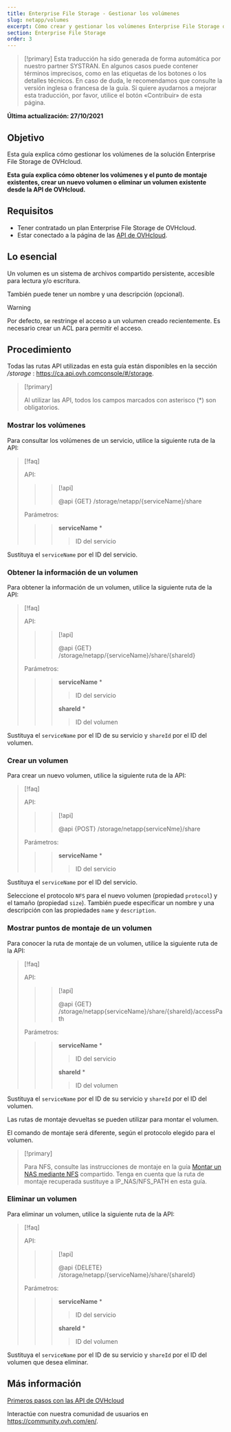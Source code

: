 ```yaml
---
title: Enterprise File Storage - Gestionar los volúmenes
slug: netapp/volumes
excerpt: Cómo crear y gestionar los volúmenes Enterprise File Storage de OVHcloud utilizando las API de OVHcloud
section: Enterprise File Storage
order: 3
---
```


> [!primary]
> Esta traducción ha sido generada de forma automática por nuestro partner SYSTRAN. En algunos casos puede contener términos imprecisos, como en las etiquetas de los botones o los detalles técnicos. En caso de duda, le recomendamos que consulte la versión inglesa o francesa de la guía. Si quiere ayudarnos a mejorar esta traducción, por favor, utilice el botón «Contribuir» de esta página.
>

**Última actualización: 27/10/2021**

## Objetivo

Esta guía explica cómo gestionar los volúmenes de la solución Enterprise File Storage de OVHcloud.

**Esta guía explica cómo obtener los volúmenes y el punto de montaje existentes, crear un nuevo volumen o eliminar un volumen existente desde la API de OVHcloud.**

## Requisitos

- Tener contratado un plan Enterprise File Storage de OVHcloud.
- Estar conectado a la página de las [API de OVHcloud](https://ca.api.ovh.com).

## Lo esencial

Un volumen es un sistema de archivos compartido persistente, accesible para lectura y/o escritura.

También puede tener un nombre y una descripción (opcional).

> [!warning]
>
> Por defecto, se restringe el acceso a un volumen creado recientemente. Es necesario crear un ACL para permitir el acceso.
>

## Procedimiento

Todas las rutas API utilizadas en esta guía están disponibles en la sección */storage* : <https://ca.api.ovh.comconsole/#/storage>.

> [!primary]
>
> Al utilizar las API, todos los campos marcados con asterisco (\*) son obligatorios.
>

### Mostrar los volúmenes

Para consultar los volúmenes de un servicio, utilice la siguiente ruta de la API:

> [!faq]
>
> API:
>
>> > [!api]
>> >
>> > @api {GET} /storage/netapp/{serviceName}/share
>> >
>>
>
> Parámetros:
>
>> > **serviceName** *
>> >
>> >> ID del servicio
>> >
>

Sustituya el `serviceName` por el ID del servicio.

### Obtener la información de un volumen

Para obtener la información de un volumen, utilice la siguiente ruta de la API:

> [!faq]
>
> API:
>
>> > [!api]
>> >
>> > @api {GET} /storage/netapp/{serviceName}/share/{shareId}
>> >
>>
>
> Parámetros:
>
>> > **serviceName** *
>> >
>> >> ID del servicio
>> >
>> > **shareId** *
>> >
>> >> ID del volumen
>

Sustituya el `serviceName` por el ID de su servicio y `shareId` por el ID del volumen.

### Crear un volumen

Para crear un nuevo volumen, utilice la siguiente ruta de la API:

> [!faq]
>
> API:
>
>> > [!api]
>> >
>> > @api {POST} /storage/netapp{serviceNme}/share
>> >
>>
>
> Parámetros:
>
>> > **serviceName** *
>> >
>> >> ID del servicio
>> >
>

Sustituya el `serviceName` por el ID del servicio.

Seleccione el protocolo `NFS` para el nuevo volumen (propiedad `protocol`) y el tamaño (propiedad `size`).
También puede especificar un nombre y una descripción con las propiedades `name` y `description`.

### Mostrar puntos de montaje de un volumen

Para conocer la ruta de montaje de un volumen, utilice la siguiente ruta de la API:

> [!faq]
>
> API:
>
>> > [!api]
>> >
>> > @api {GET} /storage/netapp{serviceName}/share/{shareId}/accessPath
>> >
>>
>
> Parámetros:
>
>> > **serviceName** *
>> >
>> >> ID del servicio
>> >
>> > **shareId** *
>> >
>> >> ID del volumen
>

Sustituya el `serviceName` por el ID de su servicio y `shareId` por el ID del volumen.

Las rutas de montaje devueltas se pueden utilizar para montar el volumen.

El comando de montaje será diferente, según el protocolo elegido para el volumen.  

> [!primary]
>
> Para NFS, consulte las instrucciones de montaje en la guía [Montar un NAS mediante NFS](https://docs.ovh.com/es/storage/nas-nfs/) compartido.
> Tenga en cuenta que la ruta de montaje recuperada sustituye a IP_NAS/NFS_PATH en esta guía.
>  

### Eliminar un volumen

Para eliminar un volumen, utilice la siguiente ruta de la API:  

> [!faq]
>
> API:
>
>> > [!api]
>> >
>> > @api {DELETE} /storage/netapp/{serviceName}/share/{shareId}
>> >
>>
>
> Parámetros:
>
>> > **serviceName** *
>> >
>> >> ID del servicio
>> >
>> > **shareId** *
>> >
>> >> ID del volumen
>

Sustituya el `serviceName` por el ID de su servicio y `shareId` por el ID del volumen que desea eliminar.

## Más información

[Primeros pasos con las API de OVHcloud](https://docs.ovh.com/us/es/api/first-steps-with-ovh-api/)

Interactúe con nuestra comunidad de usuarios en <https://community.ovh.com/en/>.
